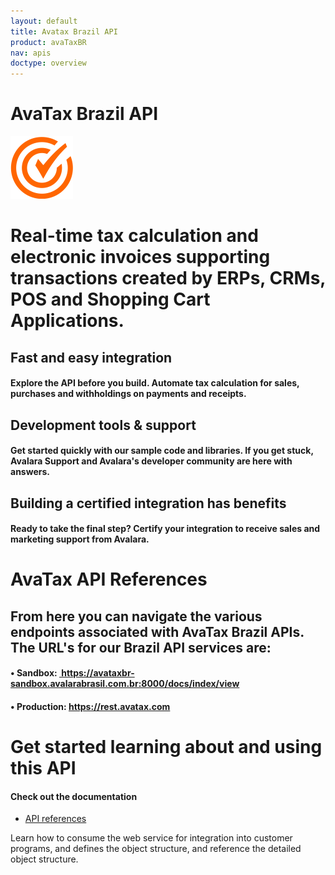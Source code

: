 ```yaml
---
layout: default
title: Avatax Brazil API
product: avaTaxBR
nav: apis
doctype: overview
---
```

<div class="row bg-map padding-bottom">
  <div class="col-md-8 col-md-offset-2 text-center ">
    <h1 class="h1p">AvaTax Brazil API</h1>
    <img src="/public/images/devdot/DevDotSvgGAssets_TaxCaLculation.svg" height="100" alt="LandedCost" />
  </div>
</div>
<div class="row border-top padding-top padding-bottom">
  <div class="col-md-8 col-md-offset-2 text-center">
    <h1 class="h1p">Real-time tax calculation and electronic invoices supporting transactions created by ERPs, CRMs, POS and Shopping Cart Applications. </h1>
     <h2>Fast and easy integration</h2>
     <h4 class="text-left">Explore the API before you build. Automate tax calculation for sales, purchases and withholdings on payments and receipts.
     </h4>
     <h2>Development tools & support</h2>
     <h4 class="text-left">Get started quickly with our sample code and libraries. If you get stuck, Avalara Support and Avalara's developer community are here with answers.
     </h4>
     <h2>Building a certified integration has benefits</h2>
     <h4 class="text-left">Ready to take the final step? Certify your integration to receive sales and marketing support from Avalara.
     </h4>
  </div>
  <div class="col-md-8 col-md-offset-2 text-center">
    <h1 class="h1p">AvaTax API References</h1>
     <h2>From here you can navigate the various endpoints associated with AvaTax Brazil APIs. The URL's for our Brazil API services are:</h2>
     <h4 class="text-left">•	Sandbox: <a href="https://avataxbr-sandbox.avalarabrasil.com.br:8000/docs/index/view"> https://avataxbr-sandbox.avalarabrasil.com.br:8000/docs/index/view</a></h4>
     <h4 class="text-left">•	Production: <a href="https://rest.avatax.com">https://rest.avatax.com</a></h4>
  </div>


</div>
<div class="row border-top padding-top padding-bottom">
  <div class="col-md-8 col-md-offset-2 text-center">
    <h1 class="h1p">Get started learning about and using this API</h1>
    <div class="row card card-border-top">
        <div class="col-md-3 col-md-offset-2">
            <h4>Check out the documentation</h4>
        </div>
    </div>
    <div class="row card">
        <div class="col-md-3 col-md-offset-2 padding-top">
            <ul class="pipe">
                <li><a href="api-reference/tax/v2/transactions">API references</a></li>
            </ul>
        </div>
    </div>
    <div class="row card">
        <div class="col-md-3 col-md-offset-2 padding-top">
            <p class="text-left">Learn how to consume the web service for
               integration into customer programs, and defines
               the object structure, and reference the detailed
               object structure.
            </p>
        </div>
    </div>
  </div>
</div>
